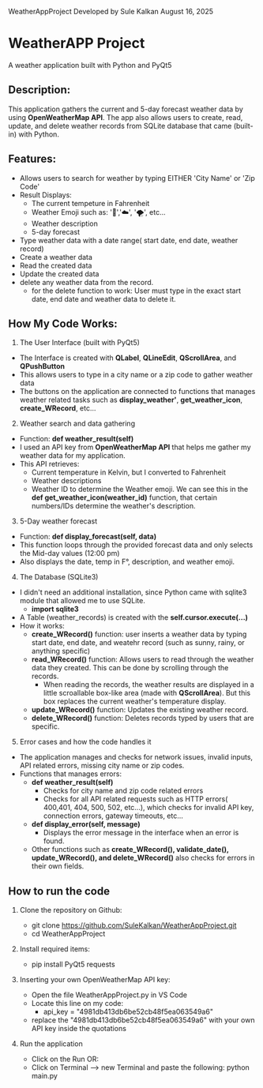 WeatherAppProject Developed by Sule Kalkan
August 16, 2025


# WeatherAPP Project
A weather application built with Python and PyQt5

## Description: 
This application gathers the current and 5-day forecast weather data by using **OpenWeatherMap API**. The app also allows users to create, read, update, and delete weather records from SQLite database that came (built-in) with  Python.

## Features:
- Allows users to search for weather by typing EITHER 'City Name' or 'Zip Code'
- Result Displays:
   - The current tempeture in Fahrenheit
   - Weather Emoji such as: '🔆','☁️', '🌪️', etc...
   - Weather description
   - 5-day forecast
- Type weather data with a date range( start date, end date, weather record)
- Create a weather data
- Read the created data
- Update the created data
- delete any weather data from the record.
  - for the delete function to work: User must type in the exact start date, end date and weather data to delete it.


## How My Code Works:

1. The User Interface (built with PyQt5)
  - The Interface is created with **QLabel**, **QLineEdit**, **QScrollArea**, and **QPushButton**
  - This allows users to type in a city name or a zip code to gather weather data
  - The buttons on the application are connected to functions that manages weather related tasks such as **display_weather'**, **get_weather_icon**, **create_WRecord**, etc...

2. Weather search and data gathering
  - Function: **def weather_result(self)**
  - I used an API key from **OpenWeatherMap API** that helps me gather my weather data for my application.
  - This API retrieves:
     - Current temperature in Kelvin, but I converted to Fahrenheit
     - Weather descriptions
     - Weather ID to determine the Weather emoji. We can see this in the **def get_weather_icon(weather_id)** function, that certain numbers/IDs determine the weather's description.

3. 5-Day weather forecast
  - Function: **def display_forecast(self, data)**
  - This function loops through the provided forecast data and only selects the Mid-day values (12:00 pm)
  - Also displays the date, temp in F°, description, and weather emoji.

4. The Database (SQLite3)
  - I didn't need an additional installation, since Python came with sqlite3 module that allowed me to use SQLite.
    - **import sqlite3**
  - A Table (weather_records) is created with the **self.cursor.execute(...)**
  - How it works:
    - **create_WRecord()** function: user inserts a weather data by typing start date, end date, and weatehr record (such as sunny, rainy, or anything specific)
    - **read_WRecord()** function: Allows users to read through the weather data they created. This can be done by scrolling through the records.
       - When reading the records, the weather results are displayed in a little scroallable box-like area (made with **QScrollArea**). But this box replaces the current weather's temperature display.
    - **update_WRecord()** function: Updates the existing weather record.
    - **delete_WRecord()** function: Deletes records typed by users that are specific.

5. Error cases and how the code handles it
  - The application manages and checks for network issues, invalid inputs, API related errors, missing city name or zip codes.
  - Functions that manages errors:
     - **def weather_result(self)**
         - Checks for city name and zip code related errors
         - Checks for all API related requests such as HTTP errors( 400,401, 404, 500, 502, etc...), which checks for invalid API key, connection errors, gateway timeouts, etc...
    - **def display_error(self, message)**
        - Displays the error message in the interface when an error is found.
    - Other functions such as **create_WRecord(), validate_date(), update_WRecord(), and delete_WRecord()** also checks for errors in their own fields. 

## How to run the code

1. Clone the repository on Github:
   - git clone https://github.com/SuleKalkan/WeatherAppProject.git
   - cd WeatherAppProject

2. Install required items:
   - pip install PyQt5 requests

3. Inserting your own OpenWeatherMap API key:
   - Open the file WeatherAppProject.py in VS Code
   - Locate this line on my code:
      - api_key = "4981db413db6be52cb48f5ea063549a6"
   - replace the "4981db413db6be52cb48f5ea063549a6" with your own API key inside the quotations

4. Run the application
   - Click on the Run OR:
   - Click on Terminal --> new Terminal and paste the following: python main.py
    
         


